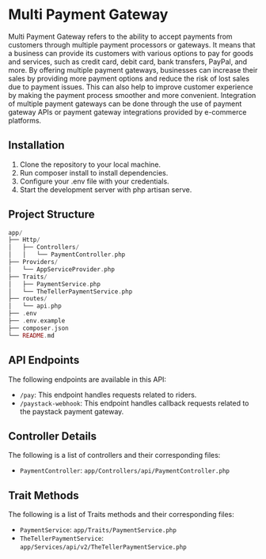 # Multi Payment Gateway

Multi Payment Gateway refers to the ability to accept payments from customers through multiple payment processors or gateways. It means that a business can provide its customers with various options to pay for goods and services, such as credit card, debit card, bank transfers, PayPal, and more. By offering multiple payment gateways, businesses can increase their sales by providing more payment options and reduce the risk of lost sales due to payment issues. This can also help to improve customer experience by making the payment process smoother and more convenient. Integration of multiple payment gateways can be done through the use of payment gateway APIs or payment gateway integrations provided by e-commerce platforms.

## Installation
1. Clone the repository to your local machine.
2. Run composer install to install dependencies.
3. Configure your .env file with your credentials.
4. Start the development server with php artisan serve.

## Project Structure

```php
app/
├── Http/
│   ├── Controllers/
│   │   └── PaymentController.php
├── Providers/
│   └── AppServiceProvider.php
├── Traits/
│   ├── PaymentService.php
│   └── TheTellerPaymentService.php
├── routes/
│   └── api.php
├── .env
├── .env.example
├── composer.json
└── README.md
```
## API Endpoints

The following endpoints are available in this API:

- `/pay`: This endpoint handles requests related to riders.
- `/paystack-webhook`: This endpoint handles callback requests related to the paystack payment gateway.

## Controller Details

The following is a list of controllers and their corresponding files:

- `PaymentController`: `app/Controllers/api/PaymentController.php`

## Trait Methods

The following is a list of Traits methods and their corresponding files:

- `PaymentService`: `app/Traits/PaymentService.php`
- `TheTellerPaymentService`: `app/Services/api/v2/TheTellerPaymentService.php`

